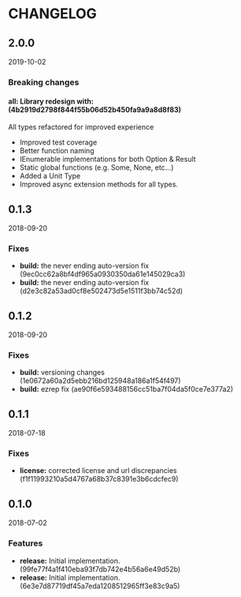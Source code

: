 # CHANGELOG

<!--- next entry here -->

## 2.0.0
2019-10-02

### Breaking changes

#### **all:** Library redesign with: (4b2919d2798f844f55b06d52b450fa9a9a8d8f83)

All types refactored for improved experience
* Improved test coverage
* Better function naming
* IEnumerable implementations for both Option & Result
* Static global functions (e.g. Some, None, etc...)
* Added a Unit Type
* Improved async extension methods for all types.

## 0.1.3
2018-09-20

### Fixes

- **build:** the never ending auto-version fix (9ec0cc62a8bf4df965a0930350da61e145029ca3)
- **build:** the never ending auto-version fix (d2e3c82a53ad0cf8e502473d5e1511f3bb74c52d)

## 0.1.2
2018-09-20

### Fixes

- **build:** versioning changes (1e0672a60a2d5ebb216bd125948a186a1f54f497)
- **build:** ezrep fix (ae90f6e593488156cc51ba7f04da5f0ce7e377a2)

## 0.1.1
2018-07-18

### Fixes

- **license:** corrected license and url discrepancies (f1f11993210a5d4767a68b37c8391e3b6cdcfec9)

## 0.1.0
2018-07-02

### Features

- **release:** Initial implementation. (99fe77f4a1f410eba93f7db742e4b56a6e49d52b)
- **release:** Initial implementation. (6e3e7d87719df45a7eda1208512965ff3e83c9a5)


